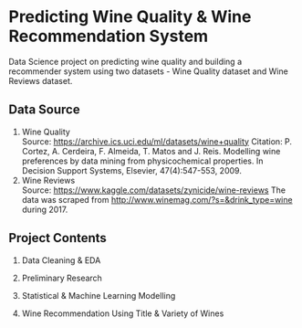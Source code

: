 # Predicting Wine Quality & Wine Recommendation System

Data Science project on predicting wine quality and building a recommender system using two datasets - Wine Quality dataset and Wine Reviews dataset.

## Data Source
1. Wine Quality  
   Source: https://archive.ics.uci.edu/ml/datasets/wine+quality Citation: P. Cortez, A. Cerdeira, F. Almeida, T. Matos and J. Reis. Modelling wine preferences by data mining from physicochemical properties. In Decision Support Systems, Elsevier, 47(4):547-553, 2009.
2. Wine Reviews  
   Source: https://www.kaggle.com/datasets/zynicide/wine-reviews The data was scraped from http://www.winemag.com/?s=&drink_type=wine during 2017.

## Project Contents  
1. Data Cleaning & EDA

2. Preliminary Research
3. Statistical & Machine Learning Modelling
4. Wine Recommendation Using Title & Variety of Wines
